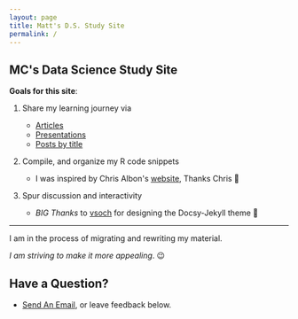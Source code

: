```yaml
---
layout: page
title: Matt's D.S. Study Site
permalink: /
---
```


## MC's Data Science Study Site

**Goals for this site**:

1. Share my learning journey via
   - [Articles](docs)
   - [Presentations](docs/mcc-presentations)
   - [Posts by title](archive)

2. Compile, and organize my R code snippets
   - I was inspired by Chris Albon's [website](https://chrisalbon.com), Thanks Chris 👏

3. Spur discussion and interactivity  
   - *BIG Thanks* to [vsoch](https://vsoch.github.io/docsy-jekyll/) for designing the Docsy-Jekyll theme 👏

---

I am in the process of migrating and rewriting my material.  

*I am striving to make it more appealing*. 😉

## Have a Question?

- <a href="mailto:matt.curcio.ri@gmail.com?subject=A question from the web">Send An Email</a>, or leave feedback below.
